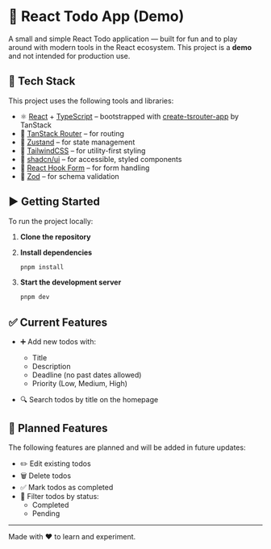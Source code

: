 # 📝 React Todo App (Demo)

A small and simple React Todo application — built for fun and to play around with modern tools in the React ecosystem. This project is a **demo** and not intended for production use.

## 🚀 Tech Stack

This project uses the following tools and libraries:

- ⚛️ [React](https://react.dev/) + [TypeScript](https://www.typescriptlang.org/) – bootstrapped with [create-tsrouter-app](https://github.com/TanStack/create-tsrouter-app/tree/main/cli/create-tsrouter-app) by TanStack
- 🧭 [TanStack Router](https://tanstack.com/router/latest) – for routing
- 🧠 [Zustand](https://zustand.docs.pmnd.rs/getting-started/introduction) – for state management
- 🎨 [TailwindCSS](https://tailwindcss.com/) – for utility-first styling
- 🧩 [shadcn/ui](https://ui.shadcn.com/) – for accessible, styled components
- 🧾 [React Hook Form](https://react-hook-form.com/) – for form handling
- 🧬 [Zod](https://zod.dev/) – for schema validation

## ▶️ Getting Started

To run the project locally:

1. **Clone the repository**

2. **Install dependencies**

   ```bash
   pnpm install
   ```

3. **Start the development server**
   ```bash
   pnpm dev
   ```

## ✅ Current Features

- ➕ Add new todos with:

  - Title
  - Description
  - Deadline (no past dates allowed)
  - Priority (Low, Medium, High)

- 🔍 Search todos by title on the homepage

## 🔮 Planned Features

The following features are planned and will be added in future updates:

- ✏️ Edit existing todos
- 🗑️ Delete todos
- ✅ Mark todos as completed
- 🎯 Filter todos by status:
  - Completed
  - Pending

---

Made with ❤️ to learn and experiment.
